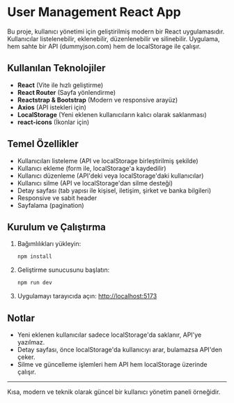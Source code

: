 # User Management React App

Bu proje, kullanıcı yönetimi için geliştirilmiş modern bir React uygulamasıdır. Kullanıcılar listelenebilir, eklenebilir, düzenlenebilir ve silinebilir. Uygulama, hem sahte bir API (dummyjson.com) hem de localStorage ile çalışır.

## Kullanılan Teknolojiler

- **React** (Vite ile hızlı geliştirme)
- **React Router** (Sayfa yönlendirme)
- **Reactstrap & Bootstrap** (Modern ve responsive arayüz)
- **Axios** (API istekleri için)
- **LocalStorage** (Yeni eklenen kullanıcıların kalıcı olarak saklanması)
- **react-icons** (İkonlar için)

## Temel Özellikler

- Kullanıcıları listeleme (API ve localStorage birleştirilmiş şekilde)
- Kullanıcı ekleme (form ile, localStorage'a kaydedilir)
- Kullanıcı düzenleme (API'deki veya localStorage'daki kullanıcılar)
- Kullanıcı silme (API ve localStorage'dan silme desteği)
- Detay sayfası (tab yapısı ile kişisel, iletişim, şirket ve banka bilgileri)
- Responsive ve sabit header
- Sayfalama (pagination)

## Kurulum ve Çalıştırma

1. Bağımlılıkları yükleyin:
   ```bash
   npm install
   ```
2. Geliştirme sunucusunu başlatın:
   ```bash
   npm run dev
   ```
3. Uygulamayı tarayıcıda açın: [http://localhost:5173](http://localhost:5173)

## Notlar

- Yeni eklenen kullanıcılar sadece localStorage'da saklanır, API'ye yazılmaz.
- Detay sayfası, önce localStorage'da kullanıcıyı arar, bulamazsa API'den çeker.
- Silme ve güncelleme işlemleri hem API hem localStorage üzerinde çalışır.

---

Kısa, modern ve teknik olarak güncel bir kullanıcı yönetim paneli örneğidir.
